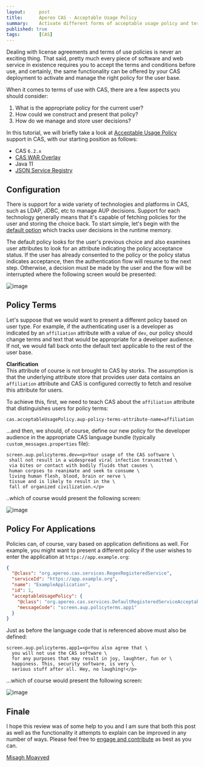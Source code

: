 ```yaml
---
layout:     post
title:      Apereo CAS - Acceptable Usage Policy
summary:    Activate different forms of acceptable usage policy and terms of service conditionally based on user affiliation, etc.
published: true
tags:       [CAS]
---
```


Dealing with license agreements and terms of use policies is never an exciting thing. That said, pretty much every piece of software and web service in existence requires you to accept the terms and conditions before use, and certainly, the same functionality can be offered by your CAS deployment to activate and manage the right policy for the user base.

When it comes to terms of use with CAS, there are a few aspects you should consider:

1. What is the appropriate policy for the current user? 
2. How could we construct and present that policy?
3. How do we manage and store user decisions?

<script async src="https://pagead2.googlesyndication.com/pagead/js/adsbygoogle.js"></script>
<ins class="adsbygoogle"
     style="display:block; text-align:center;"
     data-ad-layout="in-article"
     data-ad-format="fluid"
     data-ad-client="ca-pub-8081398210264173"
     data-ad-slot="3789603713"></ins>
<script>
     (adsbygoogle = window.adsbygoogle || []).push({});
</script>

In this tutorial, we will briefly take a look at [Acceptable Usage Policy](https://apereo.github.io/cas/6.2.x/webflow/Webflow-Customization-AUP.html) support in CAS, with our starting position as follows:

- CAS `6.2.x`
- [CAS WAR Overlay](https://github.com/apereo/cas-overlay-template)
- Java 11
- [JSON Service Registry](https://apereo.github.io/cas/development/services/JSON-Service-Management.html)

## Configuration

There is support for a wide variety of technologies and platforms in CAS, such as LDAP, JDBC, etc to manage AUP decisions. Support for each technology generally means that it's capable of fetching policies for the user and storing the choice back. To start simple, let's begin with the [default option](https://apereo.github.io/cas/6.2.x/webflow/Webflow-Customization-AUP.html) which tracks user decisions in the runtime memory. 

The default policy looks for the user's previous choice and also examines user attributes to look for an attribute indicating the policy acceptance status. If the user has already consented to the policy or the policy status indicates acceptance, then the authentication flow will resume to the next step. Otherwise, a decision must be made by the user and the flow will be interrupted where the following screen would be presented:

![image](https://user-images.githubusercontent.com/1205228/76687812-c48f0680-663c-11ea-885d-01ee53a17459.png)

## Policy Terms

Let's suppose that we would want to present a different policy based on user type. For example, if the authenticating user is a developer as indicated by an `affiliation` attribute with a value of `dev`, our policy should change terms and text that would be appropriate for a developer audience. If not, we would fall back onto the default text applicable to the rest of the user base.

<div class="alert alert-info">
<strong>Clarification</strong><br>This attribute of course is not brought to CAS by storks. The assumption is that the underlying attribute store that provides user data contains an <code>affiliation</code> attribute and CAS is configured correctly to fetch and resolve this attribute for users.
</div>

<script async src="https://pagead2.googlesyndication.com/pagead/js/adsbygoogle.js"></script>
<ins class="adsbygoogle"
     style="display:block; text-align:center;"
     data-ad-layout="in-article"
     data-ad-format="fluid"
     data-ad-client="ca-pub-8081398210264173"
     data-ad-slot="3789603713"></ins>
<script>
     (adsbygoogle = window.adsbygoogle || []).push({});
</script>

To achieve this, first, we need to teach CAS about the `affiliation` attribute that distinguishes users for policy terms:

```properties
cas.acceptableUsagePolicy.aup-policy-terms-attribute-name=affiliation
```

...and then, we should, of course, define our new policy for the developer audience in the appropriate CAS language bundle (typically `custom_messages.properties` file):

```properties
screen.aup.policyterms.dev=<p>Your usage of the CAS software \
 shall not result in a widespread viral infection transmitted \
 via bites or contact with bodily fluids that causes \
 human corpses to reanimate and seek to consume \
 living human flesh, blood, brain or nerve \
 tissue and is likely to result in the \
 fall of organized civilization.</p>
```

..which of course would present the following screen:

![image](https://user-images.githubusercontent.com/1205228/76688090-edb09680-663e-11ea-9e19-d71252ab9c72.png)

## Policy For Applications

Policies can, of course, vary based on application definitions as well. For example, you might want to present a different policy if the user wishes to enter the application at `https://app.example.org`:

```json
{
  "@class": "org.apereo.cas.services.RegexRegisteredService",
  "serviceId": "https://app.example.org",
  "name": "ExampleApplication",
  "id": 1,
  "acceptableUsagePolicy": {
    "@class": "org.apereo.cas.services.DefaultRegisteredServiceAcceptableUsagePolicy",
    "messageCode": "screen.aup.policyterms.app1"
  }
}
```

Just as before the language code that is referenced above must also be defined:

```properties
screen.aup.policyterms.app1=<p>You also agree that \
  you will not use the CAS software \
  for any purposes that may result in joy, laughter, fun or \
  happiness. This, security software, is very \
  serious stuff after all. Hey, no laughing!</p>
```

...which of course would present the following screen:

![image](https://user-images.githubusercontent.com/1205228/76688189-df16af00-663f-11ea-8707-aa0ef1dc5096.png)

## Finale

I hope this review was of some help to you and I am sure that both this post as well as the functionality it attempts to explain can be improved in any number of ways. Please feel free to [engage and contribute](https://apereo.github.io/cas/developer/Contributor-Guidelines.html) as best as you can.

[Misagh Moayyed](https://fawnoos.com)